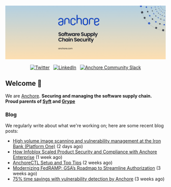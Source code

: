 <p align="center">
  <a href="https://anchore.com" target="_blank"><img src="https://raw.githubusercontent.com/anchore/.github/main/.github/banner.jpg"></a>
</p>
<p align="center">
  &nbsp;<a href="https://twitter.com/anchore" target="_blank"><img alt="Twitter" src="https://img.shields.io/badge/Twitter-303030?style=for-the-badge&logo=x&logoColor=%23ffffff"></a>&nbsp;
  &nbsp;<a href="https://www.linkedin.com/company/anchore" target="_blank"><img alt="LinkedIn" src="https://img.shields.io/badge/LinkedIn-1667be?style=for-the-badge&logo=linkedin&logoColor=%23ffffff"></a>&nbsp;
  &nbsp;<a href="https://anchore.com/slack" target="_blank"><img alt="Anchore Community Slack" src="https://img.shields.io/badge/Slack-4A154B?style=for-the-badge&logo=slack&logoColor=white"></a>&nbsp;
</p>

## Welcome 👋

We are [Anchore](https://anchore.com/).
**Securing and managing the software supply chain. Proud parents of [Syft](https://github.com/anchore/syft) and [Grype](https://github.com/anchore/grype)**

### Blog 

We regularly write about what we're working on; here are some recent blog posts:


- [High volume image scanning and vulnerability management at the Iron Bank (Platform One)](https://anchore.com/blog/platform-one-iron-bank-case-study-container-scanning-vulnerablity-management/) (2 days ago)
- [How Infoblox Scaled Product Security and Compliance with Anchore Enterprise](https://anchore.com/blog/infoblox-scales-product-security-compliance-with-anchore/) (1 week ago)
- [AnchoreCTL Setup and Top Tips](https://anchore.com/blog/anchorectl-setup-and-top-tips/) (2 weeks ago)
- [Modernizing FedRAMP: GSA’s Roadmap to Streamline Authorization](https://anchore.com/blog/fedramp-compliance-modernization-2024-update/) (3 weeks ago)
- [75% time savings with vulnerability detection by Anchore](https://anchore.com/case-studies/75-time-savings-with-vulnerability-detection-by-anchore/) (3 weeks ago)

